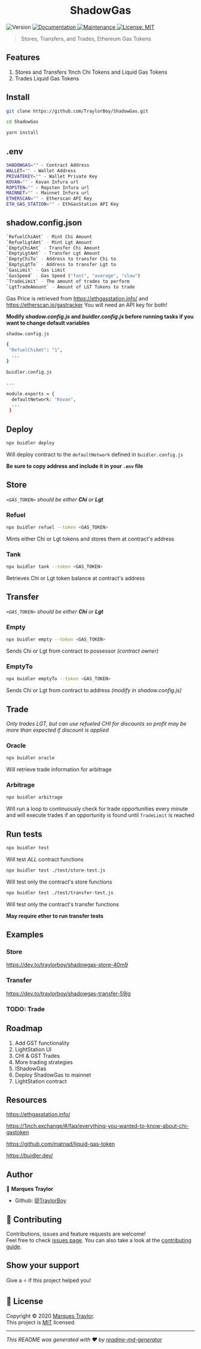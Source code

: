 <h1 align="center">ShadowGas</h1>
<p>
  <img alt="Version" src="https://img.shields.io/badge/version-1.0.0-blue.svg?cacheSeconds=2592000" />
  <a href="https://github.com/TraylorBoy/ShadowGas#readme" target="_blank">
    <img alt="Documentation" src="https://img.shields.io/badge/documentation-yes-brightgreen.svg" />
  </a>
  <a href="https://github.com/TraylorBoy/ShadowGas/graphs/commit-activity" target="_blank">
    <img alt="Maintenance" src="https://img.shields.io/badge/Maintained%3F-yes-green.svg" />
  </a>
  <a href="https://github.com/TraylorBoy/ShadowGas/blob/master/LICENSE" target="_blank">
    <img alt="License: MIT" src="https://img.shields.io/github/license/TraylorBoy/ShadowGas" />
  </a>
</p>

> Stores, Transfers, and Trades, Ethereum Gas Tokens

## Features

1. Stores and Transfers 1Inch Chi Tokens and Liquid Gas Tokens
2. Trades Liquid Gas Tokens

## Install

```sh
git clone https://github.com/TraylorBoy/ShadowGas.git

cd ShadowGas

yarn install
```

## .env

```sh
SHADOWGAS="" - Contract Address
WALLET="" - Wallet Address
PRIVATEKEY="" - Wallet Private Key
KOVAN="" - Kovan Infura url
ROPSTEN="" - Ropsten Infura url
MAINNET="" - Mainnet Infura url
ETHERSCAN="" - Etherscan API Key
ETH_GAS_STATION="" - EthGasStation API Key
```

## shadow.config.json

```sh
`RefuelChiAmt` - Mint Chi Amount
`RefuelLgtAmt` - Mint Lgt Amount
`EmptyChiAmt` - Transfer Chi Amount
`EmptyLgtAmt` - Transfer Lgt Amount
`EmptyChiTo` - Address to transfer Chi to
`EmptyLgtTo` - Address to transfer Lgt to
`GasLimit` - Gas Limit
`GasSpeed` - Gas Speed ("fast", "average", "slow") 
`TradeLimit` - The amount of trades to perform
`LgtTradeAmount` - Amount of LGT Tokens to trade
```

Gas Price is retrieved from https://ethgasstation.info/ and https://etherscan.io/gastracker
You will need an API key for both!

**Modify *shadow.config.js* and *buidler.config.js* before running tasks if you want to change default variables**

```sh
shadow.config.js

{
 "RefuelChiAmt": "1",
  ...
}

```

```sh
buidler.config.js

...

module.exports = {
  defaultNetwork: "Kovan",
  ...
 }
```

## Deploy

```sh
npx buidler deploy
```

Will deploy contract to the `defaultNetwork` defined in `buidler.config.js`

**Be sure to copy address and include it in your `.env` file**

## Store

*`<GAS_TOKEN>` should be either **Chi** or **Lgt***

### Refuel

```sh
npx buidler refuel --token <GAS_TOKEN>
```

Mints either Chi or Lgt tokens and stores them at contract's address

### Tank

```sh
npx buidler tank --token <GAS_TOKEN>
```

Retrieves Chi or Lgt token balance at contract's address

## Transfer

*`<GAS_TOKEN>` should be either **Chi** or **Lgt***

### Empty

```sh
npx buidler empty --token <GAS_TOKEN>
```

Sends Chi or Lgt from contract to possessor *(contract owner)*

### EmptyTo

```sh
npx buidler emptyTo --token <GAS_TOKEN>
```

Sends Chi or Lgt from contract to address *(modify in shadow.config.js)*

## Trade

*Only trades LGT, but can use refueled CHI for discounts so profit may be more than expected if discount is applied*

### Oracle

```sh
npx buidler oracle
```

Will retrieve trade information for arbitrage

### Arbitrage

```sh
npx buidler arbitrage
```

Will run a loop to continuously check for trade opportunities every minute and will execute trades if an opportunity is found until `TradeLimit` is reached

## Run tests

```sh
npx buidler test
```

Will test *ALL* contract functions

```sh
npx buidler test ./test/store-test.js
```

Will test only the contract's store functions

```sh
npx buidler test ./test/transfer-test.js
```

Will test only the contract's transfer functions

**May require ether to run transfer tests**

## Examples

### Store
https://dev.to/traylorboy/shadowgas-store-40m9

### Transfer
https://dev.to/traylorboy/shadowgas-transfer-59jg

### TODO: Trade

## Roadmap

1. Add GST functionality
2. LightStation UI
3. CHI & GST Trades
4. More trading strategies
5. IShadowGas
6. Deploy ShadowGas to mainnet
7. LightStation contract 

## Resources

https://ethgasstation.info/

https://1inch.exchange/#/faq/everything-you-wanted-to-know-about-chi-gastoken

https://github.com/matnad/liquid-gas-token

https://buidler.dev/

## Author

👤 **Marques Traylor**

* Github: [@TraylorBoy](https://github.com/TraylorBoy)

## 🤝 Contributing

Contributions, issues and feature requests are welcome!<br />Feel free to check [issues page](https://github.com/TraylorBoy/ShadowGas/issues). You can also take a look at the [contributing guide](https://github.com/TraylorBoy/ShadowGas/blob/master/CONTRIBUTING.md).

## Show your support

Give a ⭐️ if this project helped you!

## 📝 License

Copyright © 2020 [Marques Traylor](https://github.com/TraylorBoy).<br />
This project is [MIT](https://github.com/TraylorBoy/ShadowGas/blob/master/LICENSE) licensed.

***
_This README was generated with ❤️ by [readme-md-generator](https://github.com/kefranabg/readme-md-generator)_
